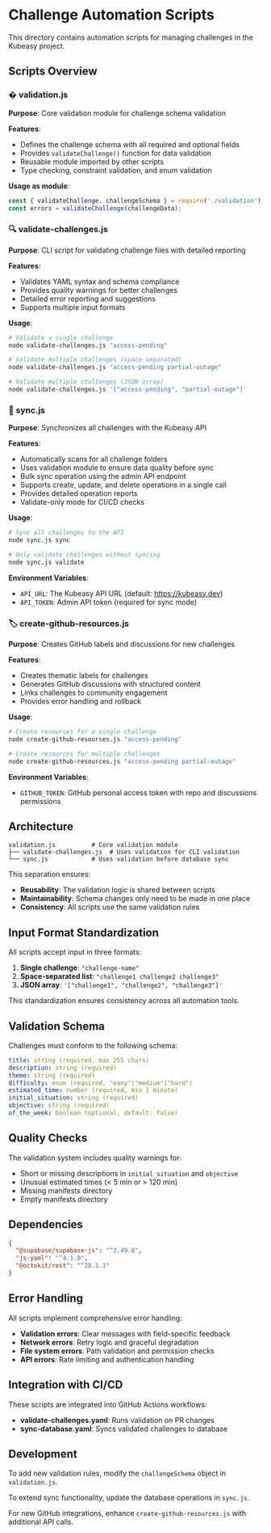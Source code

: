 # Challenge Automation Scripts

This directory contains automation scripts for managing challenges in the Kubeasy project.

## Scripts Overview

### � validation.js
**Purpose**: Core validation module for challenge schema validation

**Features**:
- Defines the challenge schema with all required and optional fields
- Provides `validateChallenge()` function for data validation
- Reusable module imported by other scripts
- Type checking, constraint validation, and enum validation

**Usage as module**:
```javascript
const { validateChallenge, challengeSchema } = require('./validation');
const errors = validateChallenge(challengeData);
```

### 🔍 validate-challenges.js
**Purpose**: CLI script for validating challenge files with detailed reporting

**Features**:
- Validates YAML syntax and schema compliance
- Provides quality warnings for better challenges
- Detailed error reporting and suggestions
- Supports multiple input formats

**Usage**:
```bash
# Validate a single challenge
node validate-challenges.js "access-pending"

# Validate multiple challenges (space-separated)
node validate-challenges.js "access-pending partial-outage"

# Validate multiple challenges (JSON array)
node validate-challenges.js '["access-pending", "partial-outage"]'
```

### 🔄 sync.js
**Purpose**: Synchronizes all challenges with the Kubeasy API

**Features**:
- Automatically scans for all challenge folders
- Uses validation module to ensure data quality before sync
- Bulk sync operation using the admin API endpoint
- Supports create, update, and delete operations in a single call
- Provides detailed operation reports
- Validate-only mode for CI/CD checks

**Usage**:
```bash
# Sync all challenges to the API
node sync.js sync

# Only validate challenges without syncing
node sync.js validate
```

**Environment Variables**:
- `API_URL`: The Kubeasy API URL (default: https://kubeasy.dev)
- `API_TOKEN`: Admin API token (required for sync mode)

### 🏷️ create-github-resources.js
**Purpose**: Creates GitHub labels and discussions for new challenges

**Features**:
- Creates thematic labels for challenges
- Generates GitHub discussions with structured content
- Links challenges to community engagement
- Provides error handling and rollback

**Usage**:
```bash
# Create resources for a single challenge
node create-github-resources.js "access-pending"

# Create resources for multiple challenges
node create-github-resources.js "access-pending partial-outage"
```

**Environment Variables**:
- `GITHUB_TOKEN`: GitHub personal access token with repo and discussions permissions

## Architecture

```
validation.js          # Core validation module
├── validate-challenges.js  # Uses validation for CLI validation
└── sync.js            # Uses validation before database sync
```

This separation ensures:
- **Reusability**: The validation logic is shared between scripts
- **Maintainability**: Schema changes only need to be made in one place
- **Consistency**: All scripts use the same validation rules

## Input Format Standardization

All scripts accept input in three formats:

1. **Single challenge**: `"challenge-name"`
2. **Space-separated list**: `"challenge1 challenge2 challenge3"`
3. **JSON array**: `'["challenge1", "challenge2", "challenge3"]'`

This standardization ensures consistency across all automation tools.

## Validation Schema

Challenges must conform to the following schema:

```yaml
title: string (required, max 255 chars)
description: string (required)
theme: string (required)
difficulty: enum (required, "easy"|"medium"|"hard")
estimated_time: number (required, min 1 minute)
initial_situation: string (required)
objective: string (required)
of_the_week: boolean (optional, default: false)
```

## Quality Checks

The validation system includes quality warnings for:

- Short or missing descriptions in `initial_situation` and `objective`
- Unusual estimated times (< 5 min or > 120 min)
- Missing manifests directory
- Empty manifests directory

## Dependencies

```json
{
  "@supabase/supabase-js": "^2.49.8",
  "js-yaml": "^4.1.0",
  "@octokit/rest": "^20.1.1"
}
```

## Error Handling

All scripts implement comprehensive error handling:

- **Validation errors**: Clear messages with field-specific feedback
- **Network errors**: Retry logic and graceful degradation
- **File system errors**: Path validation and permission checks
- **API errors**: Rate limiting and authentication handling

## Integration with CI/CD

These scripts are integrated into GitHub Actions workflows:

- **validate-challenges.yaml**: Runs validation on PR changes
- **sync-database.yaml**: Syncs validated challenges to database

## Development

To add new validation rules, modify the `challengeSchema` object in `validation.js`.

To extend sync functionality, update the database operations in `sync.js`.

For new GitHub integrations, enhance `create-github-resources.js` with additional API calls.